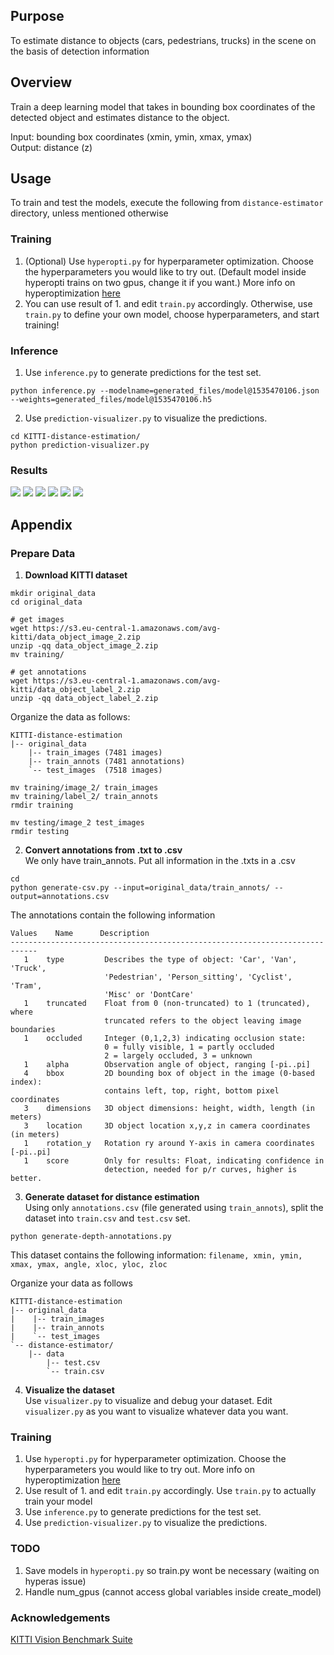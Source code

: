 ## Purpose
To estimate distance to objects (cars, pedestrians, trucks) in the scene on the basis of detection information

## Overview
Train a deep learning model that takes in bounding box coordinates of the detected object and estimates distance to the object.

Input: bounding box coordinates (xmin, ymin, xmax, ymax) <br/>
Output: distance (z)

## Usage
To train and test the models, execute the following from `distance-estimator` directory, unless mentioned otherwise

### Training
1. (Optional) Use `hyperopti.py` for hyperparameter optimization. Choose the hyperparameters you would like to try out. (Default model inside hyperopti trains on two gpus, change it if you want.) More info on hyperoptimization [here](https://github.com/maxpumperla/hyperas)
2. You can use result of 1. and edit `train.py` accordingly. Otherwise, use `train.py` to define your own model, choose hyperparameters, and start training!

### Inference
1. Use `inference.py` to generate predictions for the test set.
```
python inference.py --modelname=generated_files/model@1535470106.json --weights=generated_files/model@1535470106.h5
```
2. Use `prediction-visualizer.py` to visualize the predictions.
```
cd KITTI-distance-estimation/
python prediction-visualizer.py
```

### Results
![](results/0.jpg)
![](results/1.jpg)
![](results/2.jpg)
![](results/3.jpg)
![](results/4.jpg)
![](results/5.jpg)

## Appendix
### Prepare Data
1. **Download KITTI dataset**
```shell
mkdir original_data
cd original_data

# get images
wget https://s3.eu-central-1.amazonaws.com/avg-kitti/data_object_image_2.zip
unzip -qq data_object_image_2.zip
mv training/

# get annotations
wget https://s3.eu-central-1.amazonaws.com/avg-kitti/data_object_label_2.zip
unzip -qq data_object_label_2.zip
```

Organize the data as follows:

```shell
KITTI-distance-estimation
|-- original_data
    |-- train_images (7481 images)
    |-- train_annots (7481 annotations)
    `-- test_images  (7518 images)
```
```shell
mv training/image_2/ train_images
mv training/label_2/ train_annots
rmdir training

mv testing/image_2 test_images
rmdir testing
```

2. **Convert annotations from .txt to .csv**<br/>
We only have train_annots. Put all information in the .txts in a .csv

```shell
cd 
python generate-csv.py --input=original_data/train_annots/ --output=annotations.csv
```

The annotations contain the following information

```
Values    Name      Description
----------------------------------------------------------------------------
   1    type         Describes the type of object: 'Car', 'Van', 'Truck',
                     'Pedestrian', 'Person_sitting', 'Cyclist', 'Tram',
                     'Misc' or 'DontCare'
   1    truncated    Float from 0 (non-truncated) to 1 (truncated), where
                     truncated refers to the object leaving image boundaries
   1    occluded     Integer (0,1,2,3) indicating occlusion state:
                     0 = fully visible, 1 = partly occluded
                     2 = largely occluded, 3 = unknown
   1    alpha        Observation angle of object, ranging [-pi..pi]
   4    bbox         2D bounding box of object in the image (0-based index):
                     contains left, top, right, bottom pixel coordinates
   3    dimensions   3D object dimensions: height, width, length (in meters)
   3    location     3D object location x,y,z in camera coordinates (in meters)
   1    rotation_y   Rotation ry around Y-axis in camera coordinates [-pi..pi]
   1    score        Only for results: Float, indicating confidence in
                     detection, needed for p/r curves, higher is better.
```

3. **Generate dataset for distance estimation**<br/>
Using only `annotations.csv` (file generated using `train_annots`), split the dataset into `train.csv` and `test.csv` set.

```shell
python generate-depth-annotations.py
```

This dataset contains the following information:
`filename, xmin, ymin, xmax, ymax, angle, xloc, yloc, zloc`

Organize your data as follows
```
KITTI-distance-estimation
|-- original_data
|    |-- train_images
|    |-- train_annots
|    `-- test_images
`-- distance-estimator/
    |-- data
        |-- test.csv
        `-- train.csv
```

4. **Visualize the dataset**<br/>
Use `visualizer.py` to visualize and debug your dataset. Edit `visualizer.py` as you want to visualize whatever data you want.

### Training
1. Use `hyperopti.py` for hyperparameter optimization. Choose the hyperparameters you would like to try out. More info on hyperoptimization [here](https://github.com/maxpumperla/hyperas)
2. Use result of 1. and edit `train.py` accordingly. Use `train.py` to actually train your model
3. Use `inference.py` to generate predictions for the test set.
4. Use `prediction-visualizer.py` to visualize the predictions.

### TODO
1. Save models in `hyperopti.py` so train.py wont be necessary (waiting on hyperas issue)
2. Handle num_gpus (cannot access global variables inside create_model)

### Acknowledgements
[KITTI Vision Benchmark Suite](http://www.cvlibs.net/datasets/kitti/)
